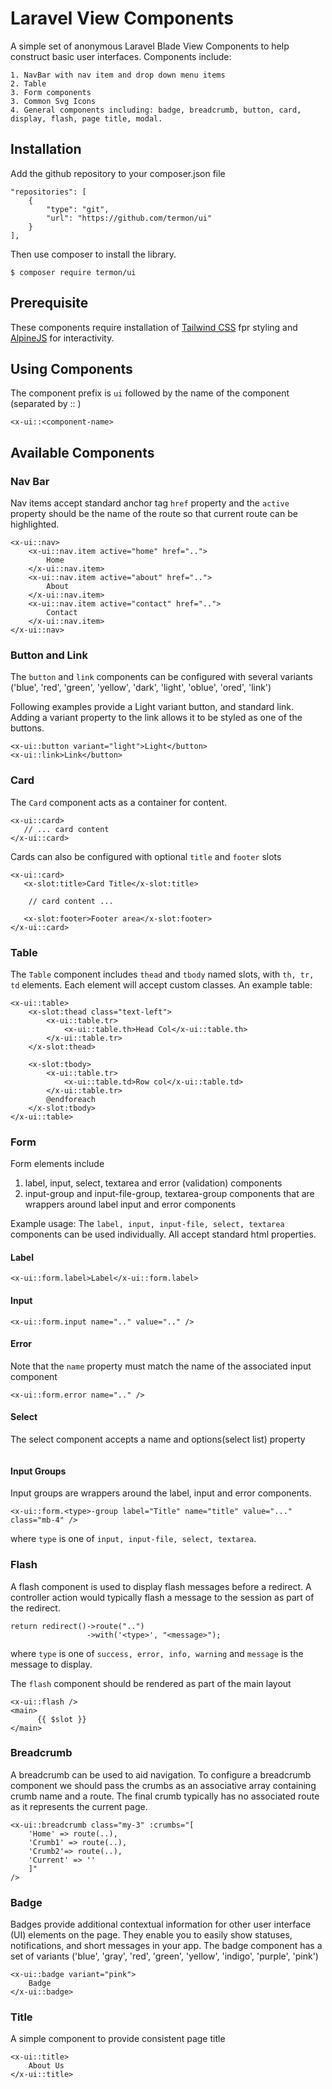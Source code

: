 # Laravel View Components

A simple set of anonymous Laravel Blade View Components to help construct basic user interfaces. Components include:

    1. NavBar with nav item and drop down menu items
    2. Table
    3. Form components
    3. Common Svg Icons
    4. General components including: badge, breadcrumb, button, card, display, flash, page title, modal.

## Installation

Add the github repository to your composer.json file

```
"repositories": [
    {
        "type": "git",
        "url": "https://github.com/termon/ui"
    }
],
```

Then use composer to install the library.
```
$ composer require termon/ui
```

## Prerequisite
These components require installation of [Tailwind CSS](https://tailwindcss.com) fpr styling and [AlpineJS](https:://alpinejs.dev) for interactivity.

## Using Components

The component prefix is ```ui``` followed by the name of the component (separated by :: )


```
<x-ui::<component-name>
```

## Available Components

### Nav Bar
Nav items accept standard anchor tag ```href``` property and the ```active``` property should be the name of the route so that current route can be highlighted.
```
<x-ui::nav>
    <x-ui::nav.item active="home" href="..">
        Home
    </x-ui::nav.item>
    <x-ui::nav.item active="about" href="..">
        About
    </x-ui::nav.item>
    <x-ui::nav.item active="contact" href="..">
        Contact
    </x-ui::nav.item>
</x-ui::nav>
```

### Button and Link
The ```button``` and ```link``` components can be configured with several variants ('blue', 'red', 'green', 'yellow', 'dark', 'light', 'oblue', 'ored', 'link')  

Following examples provide a Light variant button, and standard link. Adding a variant property to the link allows it to be styled as one of the buttons.

 ```
<x-ui::button variant="light">Light</button>
<x-ui::link>Link</button>
 ```


### Card
The ```Card``` component acts as a container for content. 

```
<x-ui::card>
   // ... card content
</x-ui::card>
```

Cards can also be configured with optional ```title``` and ```footer``` slots

```
<x-ui::card>
   <x-slot:title>Card Title</x-slot:title>

    // card content ...

   <x-slot:footer>Footer area</x-slot:footer>
</x-ui::card>
```

### Table
The ```Table``` component includes ```thead``` and ```tbody``` named slots, with ```th, tr, td``` elements. Each element will accept custom classes. An example table:

```
<x-ui::table>
    <x-slot:thead class="text-left">
        <x-ui::table.tr>
            <x-ui::table.th>Head Col</x-ui::table.th>            
        </x-ui::table.tr>
    </x-slot:thead>

    <x-slot:tbody>
        <x-ui::table.tr>            
            <x-ui::table.td>Row col</x-ui::table.td>
        </x-ui::table.tr>
        @endforeach
    </x-slot:tbody>
</x-ui::table>
```

### Form

Form elements include

1. label, input, select, textarea and error (validation) components
2. input-group and input-file-group, textarea-group components that are wrappers around label input and error components

Example usage:
The ```label, input, input-file, select, textarea``` components can be used individually. All accept standard html properties. 

#### Label
```
<x-ui::form.label>Label</x-ui::form.label>
```
#### Input
```
<x-ui::form.input name=".." value=".." />
```

#### Error
Note that the ```name``` property must match the name of the associated input component
```
<x-ui::form.error name=".." />
```
#### Select
The select component accepts a name and options(select list) property
```
```

#### Input Groups
Input groups are wrappers around the label, input and error components.
```
<x-ui::form.<type>-group label="Title" name="title" value="..." class="mb-4" />
```
where ```type``` is one of ```input, input-file, select, textarea```. 


### Flash
A flash component is used to display flash messages before a redirect. A controller action would typically flash a message to the session as part of the redirect.

```
return redirect()->route("..")
                 ->with('<type>', "<message>");  
```
where ```type``` is one of ```success, error, info, warning``` and ```message``` is the message to display.

The ```flash``` component should be rendered as part of the main layout 

```
<x-ui::flash />
<main>
      {{ $slot }}
</main>
```

### Breadcrumb

A breadcrumb can be used to aid navigation. To configure a breadcrumb component we should pass the crumbs as an associative array containing crumb name and a route. The final crumb typically has no associated route as it represents the current page.

```
<x-ui::breadcrumb class="my-3" :crumbs="[
    'Home' => route(..), 
    'Crumb1' => route(..), 
    'Crumb2'=> route(..),
    'Current' => ''
    ]" 
/>
```
### Badge
Badges provide additional contextual information for other user interface (UI) elements on the page. They enable you to easily show statuses, notifications, and short messages in your app. The badge component has a set of variants ('blue', 'gray', 'red', 'green', 'yellow', 'indigo', 'purple', 'pink')

```
<x-ui::badge variant="pink">
    Badge
</x-ui::badge>
```

### Title
A simple component to provide consistent page title 

```
<x-ui::title>
    About Us
</x-ui::title>
```